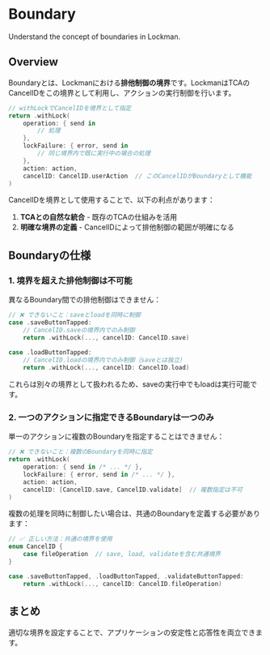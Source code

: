 # Boundary

Understand the concept of boundaries in Lockman.

## Overview

Boundaryとは、Lockmanにおける**排他制御の境界**です。LockmanはTCAのCancelIDをこの境界として利用し、アクションの実行制御を行います。

```swift
// withLockでCancelIDを境界として指定
return .withLock(
    operation: { send in
        // 処理
    },
    lockFailure: { error, send in
        // 同じ境界内で既に実行中の場合の処理
    },
    action: action,
    cancelID: CancelID.userAction  // このCancelIDがBoundaryとして機能
)
```

CancelIDを境界として使用することで、以下の利点があります：

1. **TCAとの自然な統合** - 既存のTCAの仕組みを活用
2. **明確な境界の定義** - CancelIDによって排他制御の範囲が明確になる

## Boundaryの仕様

### 1. 境界を超えた排他制御は不可能

異なるBoundary間での排他制御はできません：

```swift
// ❌ できないこと：saveとloadを同時に制御
case .saveButtonTapped:
    // CancelID.saveの境界内でのみ制御
    return .withLock(..., cancelID: CancelID.save)
    
case .loadButtonTapped:
    // CancelID.loadの境界内でのみ制御（saveとは独立）
    return .withLock(..., cancelID: CancelID.load)
```

これらは別々の境界として扱われるため、saveの実行中でもloadは実行可能です。

### 2. 一つのアクションに指定できるBoundaryは一つのみ

単一のアクションに複数のBoundaryを指定することはできません：

```swift
// ❌ できないこと：複数のBoundaryを同時に指定
return .withLock(
    operation: { send in /* ... */ },
    lockFailure: { error, send in /* ... */ },
    action: action,
    cancelID: [CancelID.save, CancelID.validate]  // 複数指定は不可
)
```

複数の処理を同時に制御したい場合は、共通のBoundaryを定義する必要があります：

```swift
// ✅ 正しい方法：共通の境界を使用
enum CancelID {
    case fileOperation  // save, load, validateを含む共通境界
}

case .saveButtonTapped, .loadButtonTapped, .validateButtonTapped:
    return .withLock(..., cancelID: CancelID.fileOperation)
```

## まとめ

適切な境界を設定することで、アプリケーションの安定性と応答性を両立できます。

